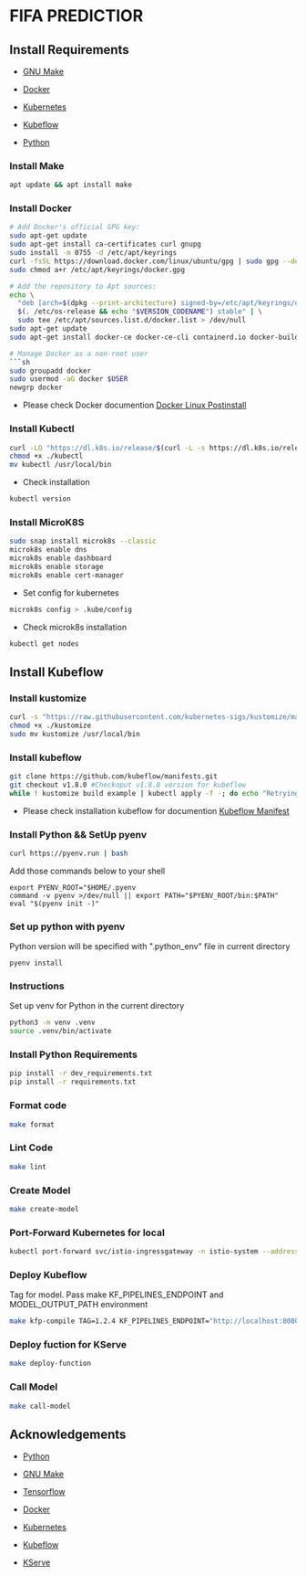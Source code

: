 # FIFA PREDICTIOR



## Install Requirements

* [GNU Make](https://www.gnu.org/software/make/manual/make.html)

* [Docker](https://www.docker.com/)

* [Kubernetes](https://kubernetes.io/)

* [Kubeflow](https://www.kubeflow.org/)

* [Python](https://www.python.org/)

### Install Make

```sh
apt update && apt install make
```

### Install Docker

```sh
# Add Docker's official GPG key:
sudo apt-get update
sudo apt-get install ca-certificates curl gnupg
sudo install -m 0755 -d /etc/apt/keyrings
curl -fsSL https://download.docker.com/linux/ubuntu/gpg | sudo gpg --dearmor -o /etc/apt/keyrings/docker.gpg
sudo chmod a+r /etc/apt/keyrings/docker.gpg

# Add the repository to Apt sources:
echo \
  "deb [arch=$(dpkg --print-architecture) signed-by=/etc/apt/keyrings/docker.gpg] https://download.docker.com/linux/ubuntu \
  $(. /etc/os-release && echo "$VERSION_CODENAME") stable" | \
  sudo tee /etc/apt/sources.list.d/docker.list > /dev/null
sudo apt-get update
sudo apt-get install docker-ce docker-ce-cli containerd.io docker-buildx-plugin docker-compose-plugin

# Manage Docker as a non-root user
```sh
sudo groupadd docker
sudo usermod -aG docker $USER
newgrp docker
```
* Please check Docker documention
 [Docker Linux Postinstall ](https://docs.docker.com/engine/install/linux-postinstall/#manage-docker-as-a-non-root-user)


### Install Kubectl

```sh
curl -LO "https://dl.k8s.io/release/$(curl -L -s https://dl.k8s.io/release/stable.txt)/bin/linux/amd64/kubectl"
chmod +x ./kubectl
mv kubectl /usr/local/bin
```
* Check installation

```sh
kubectl version
```

### Install MicroK8S

```sh
sudo snap install microk8s --classic
microk8s enable dns
microk8s enable dashboard
microk8s enable storage
microk8s enable cert-manager
```

* Set config for kubernetes

```sh
microk8s config > .kube/config
```

* Check microk8s installation

```sh
kubectl get nodes
```

## Install Kubeflow

### Install kustomize
```sh
curl -s "https://raw.githubusercontent.com/kubernetes-sigs/kustomize/master/hack/install_kustomize.sh"  | bash
chmod +x ./kustomize
sudo mv kustomize /usr/local/bin
```

### Install kubeflow
```sh
git clone https://github.com/kubeflow/manifests.git
git checkout v1.8.0 #Checkoput v1.8.0 version for kubeflow
while ! kustomize build example | kubectl apply -f -; do echo "Retrying to apply resources"; sleep 10; done
```
* Please check installation kubeflow for documention [Kubeflow Manifest](https://github.com/kubeflow/manifests)

### Install Python && SetUp pyenv

``` sh
curl https://pyenv.run | bash
```


Add those commands below to your shell

```
export PYENV_ROOT="$HOME/.pyenv
command -v pyenv >/dev/null || export PATH="$PYENV_ROOT/bin:$PATH"
eval "$(pyenv init -)"
```

###  Set up python with pyenv

Python version will be specified with ".python_env" file in current directory

```
pyenv install
```

### Instructions

Set up venv for Python in the current directory

```sh
python3 -m venv .venv
source .venv/bin/activate
```

### Install Python Requirements

```sh
pip install -r dev_requirements.txt
pip install -r requirements.txt
```

### Format code

```sh
make format
```

### Lint Code

```sh
make lint
```
### Create Model

```sh
make create-model
```

### Port-Forward Kubernetes for local

```sh
kubectl port-forward svc/istio-ingressgateway -n istio-system --address 0.0.0.0 8080:80 &
```

### Deploy Kubeflow

Tag for model. Pass make KF_PIPELINES_ENDPOINT and MODEL_OUTPUT_PATH environment

```sh
make kfp-compile TAG=1.2.4 KF_PIPELINES_ENDPOINT="http://localhost:8080"  MODEL_OUTPUT_PATH="/data"
```
### Deploy fuction for KServe

```sh
make deploy-function
```

### Call Model

```sh
make call-model
```

## Acknowledgements

* [Python](https://www.python.org/)

* [GNU Make](https://www.gnu.org/software/make/manual/make.html)

* [Tensorflow](https://www.tensorflow.org/)

* [Docker](https://www.docker.com/)

* [Kubernetes](https://kubernetes.io/)

* [Kubeflow](https://www.kubeflow.org/)

* [KServe](https://kserve.github.io/)


